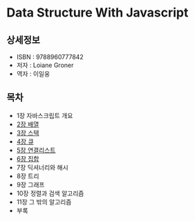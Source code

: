 # Data Structure With Javascript


## 상세정보

- ISBN : 9788960777842
- 저자 : Loiane Groner
- 역자 : 이일웅


## 목차

- 1장 자바스크립트 개요
- [2장 배열](./array/README.md)
- [3장 스택](./stack/README.md)
- [4장 큐](./queue/README.md)
- [5장 연결리스트](./linked-list/README.md)
- [6장 집합](./set/README.md)
- 7장 딕셔너리와 해시
- 8장 트리
- 9장 그래프
- 10장 정렬과 검색 알고리즘
- 11장 그 밖의 알고리즘
- 부록


